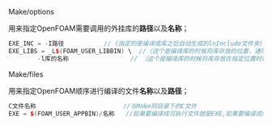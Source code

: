 Make/options

用来指定OpenFOAM需要调用的外挂库的**路径**以及**名称**；

  ```c++
EXE_INC = -I路径           // (指定的是编译成库之后自动生成的lnInclude文件夹)
EXE_LIBS = _L$(FOAM_USER_LIBBIN) \  //（这个是编译库的时候将库存放的位置，通常库文件放在                                     //  了$FOAM_USER_LIBBIN路径下，可执行文件放在                                         //   $FOAM_USER_APPBIN路径下）
          -l库的名称                 // （这个是编译库的时候将库存放在指定位置时取的字）
  ```

Make/files

 用来指定OpenFOAM顺序进行编译的文件**名称**以及**路径**；

```c++
C文件名称                        //与Make同目录下的C文件
EXE = $(FOAM_USER_APPBIN)/名称   //如果要编译成可执行文件就是EXE,如果要编译成库就是LIB,                                 //路径分别是$FOAM_USER_APPBIN和$FOAM_USER_LIBBIN，后                                 //面的名称就是终端执行时候需要输入的或者其他文件需要引用                                 //这个库的时候在他的Make/options文件里面指定的库名称
```

​        

